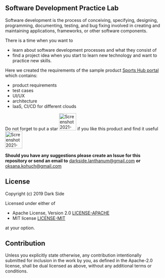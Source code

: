## Software Development Practice Lab

Software development is the process of conceiving, specifying, designing, programming, documenting, testing, and bug fixing involved in creating and maintaining applications, frameworks, or other software components.

There is a time when you want to 
- learn about software development processes and what they consist of
- find a project idea when you start to learn new technology and want to practice new skills. 

Here we created the requirements of the sample product [Sports Hub portal](/sports_hub_portal/) which contains:
- product requirements
- test cases
- UI/UX
- architecture
- IaaS, CI/CD for different clouds


 Do not forget to put a star <img width="55" alt="Screenshot 2021-10-26 at 20 07 09" src="https://user-images.githubusercontent.com/6854044/138927161-8ca50ae4-11cb-4091-bd3d-c50845d07e78.png"> if you like this product and find it useful <img width="55" alt="Screenshot 2021-10-26 at 20 07 09" src="https://user-images.githubusercontent.com/6854044/138928380-2d5fe11a-662a-4132-89b7-bfbacdb0cf0c.png">
 

**Should you have any suggestions please create an Issue for this repository or send an email to** darkside.lanthanum@gmail.com **or** oksana.kohuch@gmail.com


## License

Copyright (c) 2019 Dark Side

Licensed under either of

 * Apache License, Version 2.0
   [LICENSE-APACHE](http://www.apache.org/licenses/LICENSE-2.0)
 * MIT license
   [LICENSE-MIT](http://opensource.org/licenses/MIT)

at your option.

## Contribution

Unless you explicitly state otherwise, any contribution intentionally submitted
for inclusion in the work by you, as defined in the Apache-2.0 license, shall be
dual licensed as above, without any additional terms or conditions.

